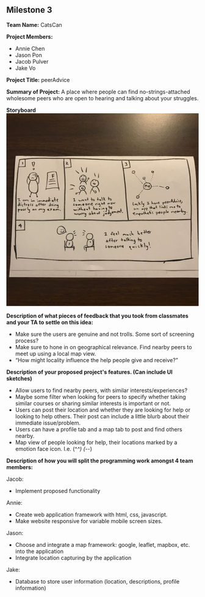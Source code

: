 ## Milestone 3

**Team Name:** CatsCan

**Project Members:**
* Annie Chen
* Jason Pon
* Jacob Pulver
* Jake Vo

**Project Title:** peerAdvice

**Summary of Project:** 
A place where people can find no-strings-attached wholesome peers who are open to hearing and talking about your struggles.

**Storyboard**
![Storyboard1](/storyboards/storyboard9.jpg)

**Description of what pieces of feedback that you took from classmates and your TA to settle on this idea:**
* Make sure the users are genuine and not trolls. Some sort of screening process?
* Make sure to hone in on geographical relevance. Find nearby peers to meet up using a local map view.
* “How might locality influence the help people give and receive?”

**Description of your proposed project's features. (Can include UI sketches)**
* Allow users to find nearby peers, with similar interests/experiences?
* Maybe some filter when looking for peers to specify whether taking similar courses or sharing similar interests is important or not.
* Users can post their location and whether they are looking for help or looking to help others. Their post can include a little blurb about their immediate issue/problem.
* Users can have a profile tab and a map tab to post and find others nearby.
* Map view of people looking for help, their locations marked by a emotion face icon. I.e. (^_^) (-_-)

**Description of how you will split the programming work amongst 4 team members:**

Jacob:
* Implement proposed functionality  

Annie: 
* Create web application framework with html, css, javascript.
* Make website responsive for variable mobile screen sizes.

Jason:
* Choose and integrate a map framework: google, leaflet, mapbox, etc. into the application
* Integrate location capturing by the application

Jake: 
* Database to store user information (location, descriptions, profile information)